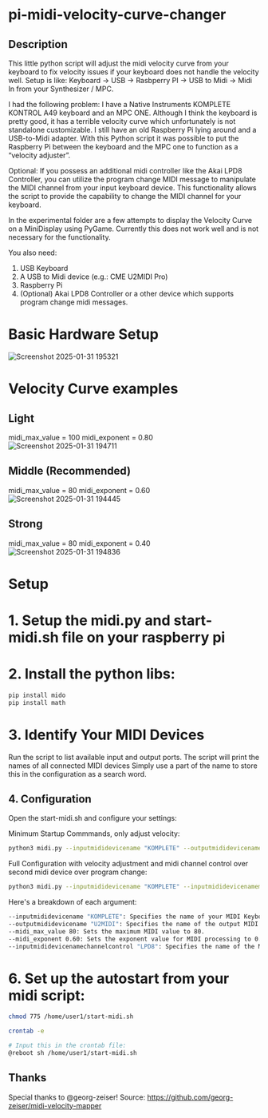 # pi-midi-velocity-curve-changer
## Description 
This little python script will adjust the midi velocity curve from your keyboard to fix velocity issues if your keyboard does not handle the velocity well. 
Setup is like: Keyboard -> USB -> Rasbperry PI -> USB to Midi -> Midi In from your Synthesizer / MPC.

I had the following problem:
I have a Native Instruments KOMPLETE KONTROL A49 keyboard and an MPC ONE.
Although I think the keyboard is pretty good, it has a terrible velocity curve which unfortunately is not standalone customizable. I still have an old Raspberry Pi lying around and a USB-to-Midi adapter. With this Python script it was possible to put the Raspberry Pi between the keyboard and the MPC one to function as a “velocity adjuster”.

Optional: If you possess an additional midi controller like the Akai LPD8 Controller, you can utilize the program change MIDI message to manipulate the MIDI channel from your input keyboard device. This functionality allows the script to provide the capability to change the MIDI channel for your keyboard.

In the experimental folder are a few attempts to display the Velocity Curve on a MiniDisplay using PyGame. Currently this does not work well and is not necessary for the functionality. 

You also need: 
1. USB Keyboard
2. A USB to Midi device (e.g.: CME U2MIDI Pro)
3. Raspberry Pi
4. (Optional) Akai LPD8 Controller or a other device which supports program change midi messages.

# Basic Hardware Setup
![Screenshot 2025-01-31 195321](https://github.com/user-attachments/assets/baad05cb-7537-4d38-9271-32a55b285580)



# Velocity Curve examples

## Light
midi_max_value = 100
midi_exponent = 0.80
![Screenshot 2025-01-31 194711](https://github.com/user-attachments/assets/8d43c2b7-941a-47c3-8a10-a86edf0a164e)

## Middle (Recommended)
midi_max_value = 80
midi_exponent = 0.60
![Screenshot 2025-01-31 194445](https://github.com/user-attachments/assets/983e6e9d-31c0-477c-ae0d-ea19702bc97c)

## Strong
midi_max_value = 80
midi_exponent = 0.40
![Screenshot 2025-01-31 194836](https://github.com/user-attachments/assets/e72b6f35-ce86-4b08-9395-1df7d7773c7e)


# Setup 

# 1. Setup the midi.py and start-midi.sh file on your raspberry pi
# 2. Install the python libs:
   
   ```sh
   pip install mido
   pip install math
   ```

# 3. Identify Your MIDI Devices

Run the script to list available input and output ports. The script will print the names of all connected MIDI devices
Simply use a part of the name to store this in the configuration as a search word. 

## 4. Configuration

Open the start-midi.sh and configure your settings:

Minimum Startup Commmands, only adjust velocity:
```sh
python3 midi.py --inputmididevicename "KOMPLETE" --outputmididevicename "U2MIDI" --midi_max_value 80 --midi_exponent 0.60
```

Full Configuration with velocity adjustment and midi channel control over second midi device over program change:
```sh
python3 midi.py --inputmididevicename "KOMPLETE" --inputmididevicenamemidichannel "LPD8" --outputmididevicename "U2MIDI" --midi_max_value 80 --midi_exponent 0.60
```

Here's a breakdown of each argument:
```sh
--inputmididevicename "KOMPLETE": Specifies the name of your MIDI Keyboard device as "KOMPLETE".
--outputmididevicename "U2MIDI": Specifies the name of the output MIDI adapter as "U2MIDI".
--midi_max_value 80: Sets the maximum MIDI value to 80.
--midi_exponent 0.60: Sets the exponent value for MIDI processing to 0.60.
--inputmididevicenamechannelcontrol "LPD8": Specifies the name of the MIDI device to control with the program_change event the midi channel for inputmididevicename. (optional)
```


# 6. Set up the autostart from your midi script:
   
   ```sh
   chmod 775 /home/user1/start-midi.sh

   crontab -e

   # Input this in the crontab file:
   @reboot sh /home/user1/start-midi.sh
   ```

## Thanks

Special thanks to @georg-zeiser!
Source: https://github.com/georg-zeiser/midi-velocity-mapper


